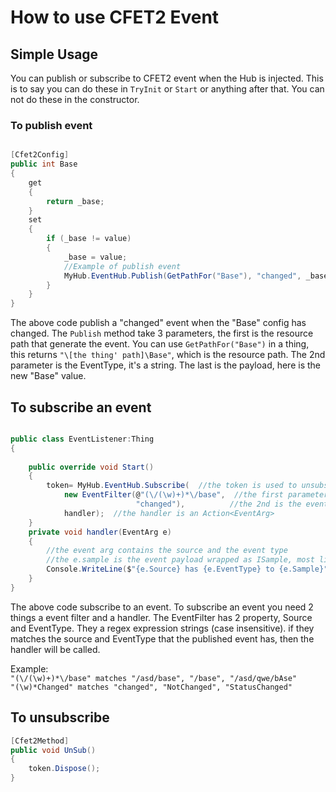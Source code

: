 # How to use CFET2 Event

## Simple Usage
You can publish or subscribe to CFET2 event when the Hub is injected. This is to say you can do these in `TryInit` or `Start` or anything after that. You can not do these in the constructor.


### To publish event
```csharp

[Cfet2Config]
public int Base
{
    get
    {
        return _base;
    }
    set
    {
        if (_base != value)
        {
            _base = value;
            //Example of publish event
            MyHub.EventHub.Publish(GetPathFor("Base"), "changed", _base); 
        }
    }
} 

```
The above code publish a "changed" event when the "Base" config has changed. The `Publish` method take 3 parameters, the first is the resource path that generate the event. You can use `GetPathFor("Base")` in a thing, this returns `"\[the thing' path]\Base"`, which is the resource path. The 2nd parameter is the EventType, it's a string. The last is the payload, here is the new "Base" value.

## To subscribe an event
```csharp

public class EventListener:Thing
{
   
    public override void Start()
    {
        token= MyHub.EventHub.Subscribe(  //the token is used to unsubscribe event
            new EventFilter(@"(\/(\w)+)*\/base",  //the first parameter of EventFilter is the source filter
                            "changed"),          //the 2nd is the event type filter
            handler);  //the handler is an Action<EventArg>
    }
    private void handler(EventArg e)
    {
        //the event arg contains the source and the event type 
        //the e.sample is the event payload wrapped as ISample, most likely a Status
        Console.WriteLine($"{e.Source} has {e.EventType} to {e.Sample}");
    }
}

```
The above code subscribe to an event. To subscribe an event you need 2 things a event filter and a handler. 
The EventFilter has 2 property, Source and EventType. They a regex expression strings (case insensitive). if they matches the source and EventType that the published event has, then the handler will  be called.

Example:  
`"(\/(\w)+)*\/base" matches "/asd/base", "/base", "/asd/qwe/bAse"`  
`"(\w)*Changed" matches "changed", "NotChanged", "StatusChanged"`

## To unsubscribe
```csharp
[Cfet2Method]
public void UnSub()
{
    token.Dispose();
}
```

